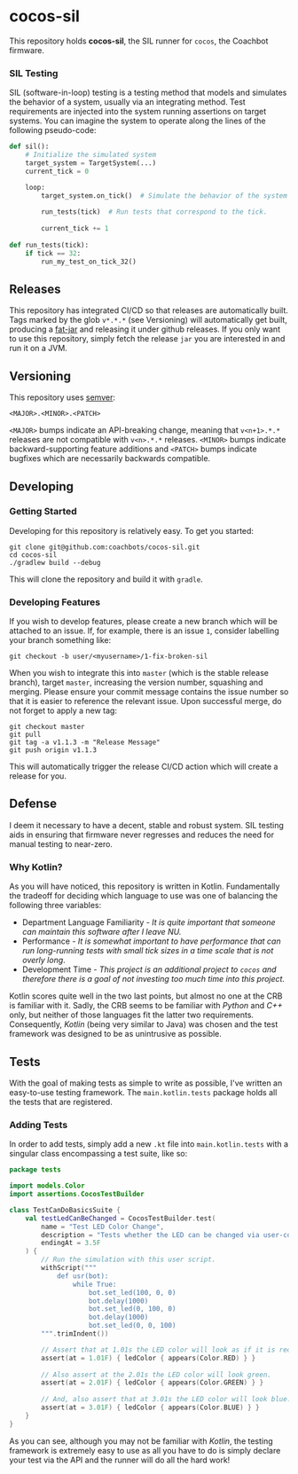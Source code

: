 # cocos-sil

This repository holds **cocos-sil**, the SIL runner for `cocos`, the Coachbot firmware.

### SIL Testing

SIL (software-in-loop) testing is a testing method that models and simulates the behavior of a system, usually via an
integrating method. Test requirements are injected into the system running assertions on target systems. You can imagine
the system to operate along the lines of the following pseudo-code:

```python
def sil():
    # Initialize the simulated system
    target_system = TargetSystem(...)
    current_tick = 0

    loop:
        target_system.on_tick()  # Simulate the behavior of the system for a single tick
        
        run_tests(tick)  # Run tests that correspond to the tick.
        
        current_tick += 1
        
def run_tests(tick):
    if tick == 32:
        run_my_test_on_tick_32()
```

## Releases

This repository has integrated CI/CD so that releases are automatically built. Tags marked by the glob `v*.*.*` (see 
Versioning) will automatically get built, producing a [fat-jar](https://imagej.net/develop/uber-jars) and releasing it
under github releases. If you only want to use this repository, simply fetch the release `jar` you are interested in and
run it on a JVM.

## Versioning

This repository uses [semver](https://semver.org/):
```text
<MAJOR>.<MINOR>.<PATCH>
```
`<MAJOR>` bumps indicate an API-breaking change, meaning that `v<n+1>.*.*` releases are not compatible with `v<n>.*.*`
releases. `<MINOR>` bumps indicate backward-supporting feature additions and `<PATCH>` bumps indicate bugfixes which are
necessarily backwards compatible.

## Developing

### Getting Started

Developing for this repository is relatively easy. To get you started:
```shell
git clone git@github.com:coachbots/cocos-sil.git
cd cocos-sil
./gradlew build --debug
```

This will clone the repository and build it with `gradle`.

### Developing Features

If you wish to develop features, please create a new branch which will be attached to an issue. If, for example, there
is an issue `1`, consider labelling your branch something like:

```shell
git checkout -b user/<myusername>/1-fix-broken-sil
```

When you wish to integrate this into `master` (which is the stable release branch), target `master`, increasing the
version number, squashing and merging. Please ensure your commit message contains the issue number so that it is easier
to reference the relevant issue. Upon successful merge, do not forget to apply a new tag:

```shell
git checkout master
git pull
git tag -a v1.1.3 -m "Release Message"
git push origin v1.1.3
```

This will automatically trigger the release CI/CD action which will create a release for you.

## Defense

I deem it necessary to have a decent, stable and robust system. SIL testing aids in ensuring that firmware never
regresses and reduces the need for manual testing to near-zero.

### Why Kotlin?

As you will have noticed, this repository is written in Kotlin. Fundamentally the tradeoff for deciding which language
to use was one of balancing the following three variables:

* Department Language Familiarity - *It is quite important that someone can maintain this software after I leave NU.*
* Performance - *It is somewhat important to have performance that can run long-running tests with small tick sizes in
a time scale that is not overly long*.
* Development Time - *This project is an additional project to `cocos` and therefore there is a goal of not investing
too much time into this project.*

Kotlin scores quite well in the two last points, but almost no one at the CRB is familiar with it. Sadly, the CRB seems
to be familiar with *Python* and *C++* only, but neither of those languages fit the latter two requirements.
Consequently, *Kotlin* (being very similar to Java) was chosen and the test framework was designed to be as unintrusive
as possible.

## Tests

With the goal of making tests as simple to write as possible, I've written an easy-to-use testing framework. The
`main.kotlin.tests` package holds all the tests that are registered.

### Adding Tests

In order to add tests, simply add a new `.kt` file into `main.kotlin.tests` with a singular class encompassing a test
suite, like so:

```kotlin
package tests

import models.Color
import assertions.CocosTestBuilder

class TestCanDoBasicsSuite {
    val testLedCanBeChanged = CocosTestBuilder.test(
        name = "Test LED Color Change",
        description = "Tests whether the LED can be changed via user-code.",
        endingAt = 3.5F
    ) {
        // Run the simulation with this user script.
        withScript("""
            def usr(bot):
                while True:
                    bot.set_led(100, 0, 0)
                    bot.delay(1000)
                    bot.set_led(0, 100, 0)
                    bot.delay(1000)
                    bot.set_led(0, 0, 100)
        """.trimIndent())

        // Assert that at 1.01s the LED color will look as if it is red.
        assert(at = 1.01F) { ledColor { appears(Color.RED) } }
        
        // Also assert at the 2.01s the LED color will look green.
        assert(at = 2.01F) { ledColor { appears(Color.GREEN) } }
        
        // And, also assert that at 3.01s the LED color will look blue.
        assert(at = 3.01F) { ledColor { appears(Color.BLUE) } }
    }
}
```

As you can see, although you may not be familiar with *Kotlin*, the testing framework is extremely easy to use as all
you have to do is simply declare your test via the API and the runner will do all the hard work!